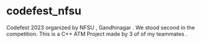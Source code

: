 # codefest_nfsu
Codefest 2023 organized by NFSU , Gandhinagar . We stood second in the competition.
This is a C++ ATM Project made by 3 of of my teammates .
